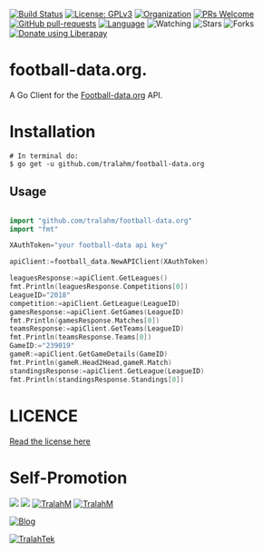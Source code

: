 [![Build Status](https://travis-ci.com/TralahM/football-data.org.svg?branch=master)](https://travis-ci.com/TralahM/football-data.org)
[![License: GPLv3](https://img.shields.io/badge/License-GPLV2-green.svg)](https://opensource.org/licenses/GPLV2)
[![Organization](https://img.shields.io/badge/Org-TralahTek-blue.svg)](https://github.com/TralahTek)
[![PRs Welcome](https://img.shields.io/badge/PRs-Welcome-brightgreen.svg?style=flat-square)](https://github.com/TralahM/football-data.org/pull/)
[![GitHub pull-requests](https://img.shields.io/badge/Issues-pr-red.svg?style=flat-square)](https://github.com/TralahM/football-data.org/pull/)
[![Language](https://img.shields.io/badge/Language-go-00ADD8.svg)](https://github.com/TralahM)
<img title="Watching" src="https://img.shields.io/github/watchers/TralahM/football-data.org?label=Watchers&color=blue&style=flat-square">
<img title="Stars" src="https://img.shields.io/github/stars/TralahM/football-data.org?color=red&style=flat-square">
<img title="Forks" src="https://img.shields.io/github/forks/TralahM/football-data.org?color=green&style=flat-square">
<noscript><a href="https://liberapay.com/TralahM/donate"><img alt="Donate using Liberapay" src="https://liberapay.com/assets/widgets/donate.svg"></a></noscript>

# football-data.org.
A Go Client for the [Football-data.org](football-data.org) API.


# Installation
```console
# In terminal do:
$ go get -u github.com/tralahm/football-data.org
```

## Usage
```go

import "github.com/tralahm/football-data.org"
import "fmt"

XAuthToken="your football-data api key"

apiClient:=football_data.NewAPIClient(XAuthToken)

leaguesResponse:=apiClient.GetLeagues()
fmt.Println(leaguesResponse.Competitions[0])
LeagueID="2018"
competition:=apiClient.GetLeague(LeagueID)
gamesResponse:=apiClient.GetGames(LeagueID)
fmt.Println(gamesResponse.Matches[0])
teamsResponse:=apiClient.GetTeams(LeagueID)
fmt.Println(teamsResponse.Teams[0])
GameID:="239019"
gameR:=apiClient.GetGameDetails(GameID)
fmt.Println(gameR.Head2Head,gameR.Match)
standingsResponse:=apiClient.GetLeague(LeagueID)
fmt.Println(standingsResponse.Standings[0])

```


# LICENCE

[Read the license here](LICENSE)


# Self-Promotion

[![](https://img.shields.io/badge/Github-TralahM-green?style=for-the-badge&logo=github)](https://github.com/TralahM)
[![](https://img.shields.io/badge/Twitter-%40tralahtek-blue?style=for-the-badge&logo=twitter)](https://twitter.com/TralahM)
[![TralahM](https://img.shields.io/badge/Kaggle-TralahM-purple.svg?style=for-the-badge&logo=kaggle)](https://kaggle.com/TralahM)
[![TralahM](https://img.shields.io/badge/LinkedIn-TralahM-white.svg?style=for-the-badge&logo=linkedin)](https://linkedin.com/in/TralahM)


[![Blog](https://img.shields.io/badge/Blog-tralahm.tralahtek.com-blue.svg?style=for-the-badge&logo=rss)](https://tralahm.tralahtek.com)

[![TralahTek](https://img.shields.io/badge/Organization-TralahTek-cyan.svg?style=for-the-badge)](https://org.tralahtek.com)


